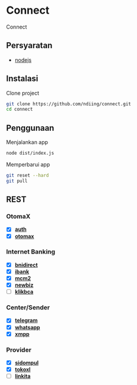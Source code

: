 # Connect

Connect

## Persyaratan

-   [nodejs](https://nodejs.org/dist/v18.16.0/node-v18.16.0-x64.msi)

## Instalasi

Clone project

```bash
git clone https://github.com/ndiing/connect.git
cd connect
```

## Penggunaan

Menjalankan app

```bash
node dist/index.js
```

Memperbarui app

```bash
git reset --hard
git pull
```

## REST

### OtomaX

-   [x] **[auth](./rest/auth.rest)**
-   [x] **[otomax](./rest/otomax.rest)**

### Internet Banking

-   [x] **[bnidirect](./rest/bnidirect.rest)**
-   [x] **[ibank](./rest/ibank.rest)**
-   [x] **[mcm2](./rest/mcm2.rest)**
-   [x] **[newbiz](./rest/newbiz.rest)**
-   [ ] **[klikbca](./rest/klikbca.rest)**

### Center/Sender

-   [x] **[telegram](./rest/telegram.rest)**
-   [x] **[whatsapp](./rest/whatsapp.rest)**
-   [x] **[xmpp](./rest/xmpp.rest)**

### Provider

-   [x] **[sidompul](./rest/sidompul.rest)**
-   [x] **[tokoxl](./rest/tokoxl.rest)**
-   [ ] **[linkita](./rest/linkita.rest)**
